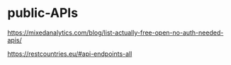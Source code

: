 # public-APIs

https://mixedanalytics.com/blog/list-actually-free-open-no-auth-needed-apis/

https://restcountries.eu/#api-endpoints-all
